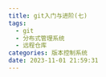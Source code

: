 ```yaml
---
title: git入门与进阶(七)
tags:
  - git
  - 分布式管理系统
  - 远程仓库
categories: 版本控制系统
date: 2023-11-01 21:59:31
---
```


